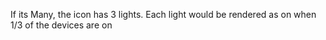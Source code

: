 If its Many, the icon has 3 lights. Each light would be rendered as on when 1/3 of the devices are on
